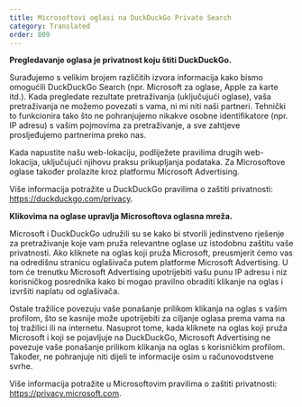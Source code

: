 ```yaml
---
title: Microsoftovi oglasi na DuckDuckGo Private Search
category: Translated
order: 809
---
```


**Pregledavanje oglasa je privatnost koju štiti DuckDuckGo.**

Surađujemo s velikim brojem različitih izvora informacija kako bismo omogućili DuckDuckGo Search (npr. Microsoft za oglase, Apple za karte itd.). Kada pregledate rezultate pretraživanja (uključujući oglase), vaša pretraživanja ne možemo povezati s vama, ni mi niti naši partneri. Tehnički to funkcionira tako što ne pohranjujemo nikakve osobne identifikatore (npr. IP adresu) s vašim pojmovima za pretraživanje, a sve zahtjeve prosljeđujemo partnerima preko nas.

Kada napustite našu web-lokaciju, podliježete pravilima drugih web-lokacija, uključujući njihovu praksu prikupljanja podataka. Za Microsoftove oglase također prolazite kroz platformu Microsoft Advertising.

Više informacija potražite u DuckDuckGo pravilima o zaštiti privatnosti: <https://duckduckgo.com/privacy>.

**Klikovima na oglase upravlja Microsoftova oglasna mreža.**

Microsoft i DuckDuckGo udružili su se kako bi stvorili jedinstveno rješenje za pretraživanje koje vam pruža relevantne oglase uz istodobnu zaštitu vaše privatnosti. Ako kliknete na oglas koji pruža Microsoft, preusmjerit ćemo vas na odredišnu stranicu oglašivača putem platforme Microsoft Advertising. U tom će trenutku Microsoft Advertising upotrijebiti vašu punu IP adresu i niz korisničkog posrednika kako bi mogao pravilno obraditi klikanje na oglas i izvršiti naplatu od oglašivača.

Ostale tražilice povezuju vaše ponašanje prilikom klikanja na oglas s vašim profilom, što se kasnije može upotrijebiti za ciljanje oglasa prema vama na toj tražilici ili na internetu. Nasuprot tome, kada kliknete na oglas koji pruža Microsoft i koji se pojavljuje na DuckDuckGo, Microsoft Advertising ne povezuje vaše ponašanje prilikom klikanja na oglas s korisničkim profilom. Također, ne pohranjuje niti dijeli te informacije osim u računovodstvene svrhe.

Više informacija potražite u Microsoftovim pravilima o zaštiti privatnosti: <https://privacy.microsoft.com>.
